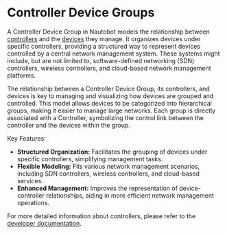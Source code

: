 # Controller Device Groups

A Controller Device Group in Nautobot models the relationship between [controllers](./controller.md) and the [devices](./device.md) they manage. It organizes devices under specific controllers, providing a structured way to represent devices controlled by a central network management system. These systems might include, but are not limited to, software-defined networking (SDN) controllers, wireless controllers, and cloud-based network management platforms.

The relationship between a Controller Device Group, its controllers, and devices is key to managing and visualizing how devices are grouped and controlled. This model allows devices to be categorized into hierarchical groups, making it easier to manage large networks. Each group is directly associated with a Controller, symbolizing the control link between the controller and the devices within the group.

Key Features:

- **Structured Organization:** Facilitates the grouping of devices under specific controllers, simplifying management tasks.
- **Flexible Modeling:** Fits various network management scenarios, including SDN controllers, wireless controllers, and cloud-based services.
- **Enhanced Management:** Improves the representation of device-controller relationships, aiding in more efficient network management operations.

For more detailed information about controllers, please refer to the [developer documentation](../../../development/core/controllers.md).
